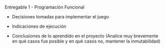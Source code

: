 Entregable 1 - Programación Funcional

- Decisiones tomadas para implementar el juego

- Indicaciones de ejecución

- Conclusiones de lo aprendido en el proyecto (Analice muy brevemente en qué casos fue posible y en qué casos no, mantener la inmutabilidad)
